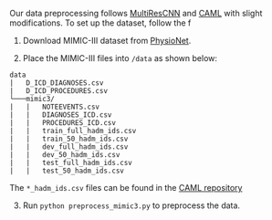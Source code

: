 Our data preprocessing follows [MultiResCNN](https://github.com/foxlf823/Multi-Filter-Residual-Convolutional-Neural-Network) and [CAML](https://github.com/jamesmullenbach/caml-mimic) with slight modifications. To set up the dataset, follow the f

1. Download MIMIC-III dataset from [PhysioNet](https://physionet.org/content/mimiciii/1.4/).

2. Place the MIMIC-III files into `/data` as shown below:
```
data
|   D_ICD_DIAGNOSES.csv
|   D_ICD_PROCEDURES.csv
└───mimic3/
|   |   NOTEEVENTS.csv
|   |   DIAGNOSES_ICD.csv
|   |   PROCEDURES_ICD.csv
|   |   train_full_hadm_ids.csv
|   |   train_50_hadm_ids.csv
|   |   dev_full_hadm_ids.csv
|   |   dev_50_hadm_ids.csv
|   |   test_full_hadm_ids.csv
|   |   test_50_hadm_ids.csv
```
The `*_hadm_ids.csv` files can be found in the [CAML repository](https://github.com/jamesmullenbach/caml-mimic)

3. Run ```python preprocess_mimic3.py``` to preprocess the data.
